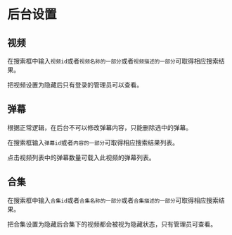 后台设置
========
## 视频
在搜索框中输入`视频id`或者`视频名称的一部分`或者`视频描述的一部分`可取得相应搜索结果。

把视频设置为隐藏后只有登录的管理员可以查看。

## 弹幕
根据正常逻辑，在后台不可以修改弹幕内容，只能删除选中的弹幕。

在搜索框输入`弹幕id`或者`内容的一部分`可取得相应搜索结果列表。

点击视频列表中的弹幕数量可载入此视频的弹幕列表。

## 合集
在搜索框中输入`合集id`或者`合集名称的一部分`或者`合集描述的一部分`可取得相应搜索结果。

把合集设置为隐藏后合集下的视频都会被视为隐藏状态，只有管理员可查看。